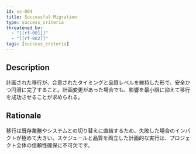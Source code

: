 ```yaml
---
id: sc-004
title: Successful Migration
type: success_criteria
threatened_by:
  - "[[rf-001]]"
  - "[[rf-002]]"
tags: [success_criteria]
---
```


## Description
計画された移行が、合意されたタイミングと品質レベルを維持した形で、安全かつ円滑に完了すること。計画変更があった場合でも、影響を最小限に抑えて移行を成功させることが求められる。

## Rationale
移行は既存業務やシステムとの切り替えに直結するため、失敗した場合のインパクトが極めて大きい。スケジュールと品質を両立した計画的な実行は、プロジェクト全体の信頼性確保に不可欠です。